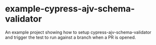 # example-cypress-ajv-schema-validator
An example project showing how to setup cypress-ajv-schema-validator and trigger the test to run against a branch when a PR is opened.
